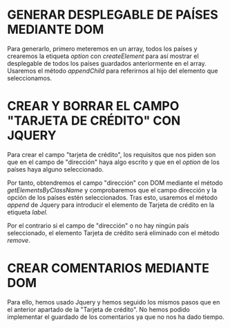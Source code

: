 # GENERAR DESPLEGABLE DE PAÍSES MEDIANTE DOM

Para generarlo, primero meteremos en un array, todos los países y crearemos la etiqueta _option_ con _createElement_ para así mostrar el desplegable de todos los países guardados anteriormente en el array. Usaremos el método _appendChild_ para referirnos al hijo del elemento que seleccionamos.



# CREAR Y BORRAR EL CAMPO &quot;TARJETA DE CRÉDITO&quot;  CON JQUERY

Para crear el campo &quot;tarjeta de crédito&quot;, los requisitos que nos piden son que en el campo de &quot;dirección&quot; haya algo escrito y que en el _option_ de los países haya alguno seleccionado.

Por tanto, obtendremos el campo &quot;dirección&quot; con DOM mediante el método _getElementsByClassName_ y comprobaremos que el campo dirección y la opción de los países estén seleccionados. Tras esto, usaremos el método _append_ de Jquery para introducir el elemento de Tarjeta de crédito en la etiqueta _label._

Por el contrario si el campo de &quot;dirección&quot; o no hay ningún país seleccionado, el elemento Tarjeta de crédito será eliminado con el método _remove_.

# CREAR COMENTARIOS MEDIANTE DOM

Para ello, hemos usado Jquery y hemos seguido los mismos pasos que en el anterior apartado de la &quot;Tarjeta de crédito&quot;. No hemos podido implementar el guardado de los comentarios ya que no nos ha dado tiempo.
